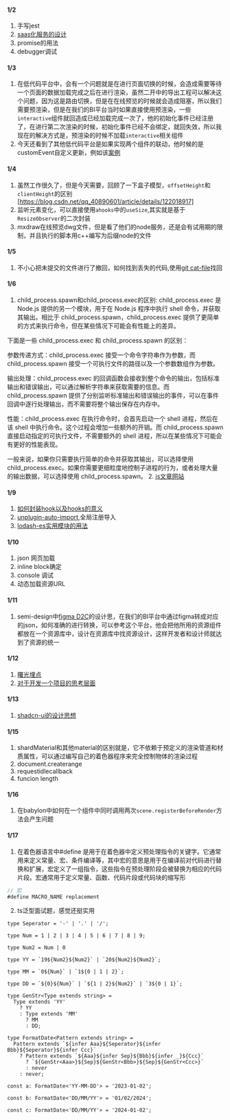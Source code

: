 #### 1/2

1. 手写jest
2. [saas化服务的设计](https://mp.weixin.qq.com/s/inF6TQjDKFcD7fef2c7rbQ)
3. promise的用法
4. debugger调试

#### 1/3
1. 在低代码平台中，会有一个问题就是在进行页面切换的时候，会造成需要等待一个页面的数据加载完成之后在进行渲染，虽然二开中的导出工程可以解决这个问题，因为这是路由切换，但是在在线预览的时候就会造成阻塞，所以我们需要预渲染，但是在我们的BI平台当时如果直接使用预渲染，一些`interactive`组件就回造成已经加载完成一次了，他的初始化事件已经注册了，在进行第二次渲染的时候，初始化事件已经不会绑定，就回失效，所以我现在的解决方式是，预渲染的时候不加载`interactive`相关组件
2. 今天还看到了其他低代码平台是如果实现两个组件的联动，他时候的是customEvent自定义更新，例如该[案例](https://mp.weixin.qq.com/s/eHYEk7mEKR6mWOn3p_2Fvg)

#### 1/4
1. 虽然工作很久了，但是今天需要，回顾了一下盒子模型，`offsetHeight`和`clientHeight`的区别[https://blog.csdn.net/qq_40890601/article/details/122018917]
2. 监听元素变化，可以直接使用`ahooks`中的`useSize`,其实就是基于`ResizeObserver`的二次封装
3. mxdraw在线预览dwg文件，但是看了他们的node服务，还是会有试用期的限制，并且执行的脚本用c++编写为后缀node的文件

#### 1/5
1. 不小心把未提交的文件进行了撤回，如何找到丢失的代码,使用[git cat-file](https://www.cnblogs.com/wang1229/p/16412331.html)找回

#### 1/6
1. child_process.spawn和child_process.exec的区别:
child_process.exec 是 Node.js 提供的另一个模块，用于在 Node.js 程序中执行 shell 命令，并获取其输出。相比于 child_process.spawn，child_process.exec 提供了更简单的方式来执行命令，但在某些情况下可能会有性能上的差异。

下面是一些 child_process.exec 和 child_process.spawn 的区别：

参数传递方式：child_process.exec 接受一个命令字符串作为参数，而 child_process.spawn 接受一个可执行文件的路径以及一个参数数组作为参数。

输出处理：child_process.exec 的回调函数会接收到整个命令的输出，包括标准输出和错误输出，可以通过解析字符串来获取需要的信息。而 child_process.spawn 提供了分别监听标准输出和错误输出的事件，可以在事件回调中逐行处理输出，而不需要将整个输出保存在内存中。

性能：child_process.exec 在执行命令时，会首先启动一个 shell 进程，然后在该 shell 中执行命令。这个过程会增加一些额外的开销。而 child_process.spawn 直接启动指定的可执行文件，不需要额外的 shell 进程，所以在某些情况下可能会有更好的性能表现。

一般来说，如果你只需要执行简单的命令并获取其输出，可以选择使用 child_process.exec。如果你需要更细粒度地控制子进程的行为，或者处理大量的输出数据，可以选择使用 child_process.spawn。
2. [js文章网站](https://javascript.sumankunwar.com.np/en/design-patterns/)

#### 1/9
1. [如何封装hook以及hooks的意义](https://mp.weixin.qq.com/s/VmEmpO9Kpy1oetimWQFAPQ)
2. [unplugin-auto-import](https://github.com/unplugin/unplugin-auto-import?tab=readme-ov-file),全局注册导入
3. [lodash-es实用模块的用法](https://www.lodashjs.com/docs/lodash.attempt)

#### 1/10
1. json  网页加载
2. inline block确定
3. console 调试
4. 动态加载资源URL

#### 1/11
1. semi-design中[figma D2C](https://semi.design/code/zh-CN/uikit/figma-usage)的设计思，在我们的BI平台中通过figma转成对应的json，如何准确的进行转换，可以参考这个平台，他会把他所用的资源组件都放在一个资源库中，设计在资源库中找资源设计，这样开发者和设计师就达到了资源的统一

#### 1/12
1. [曙光埋点](https://zhuanlan.zhihu.com/p/613981522)
2. [对于开发一个项目的思考层面](https://mp.weixin.qq.com/s/H35TyoyHK8QLj9vdFmoR7A)

#### 1/13
1. [shadcn-ui的设计思想](https://mp.weixin.qq.com/s?__biz=Mzk0MDMwMzQyOA==&mid=2247499762&idx=1&sn=7291a784d47ba5f603b4c6dbe5837e74&chksm=c2e10ad9f59683cfdc29e6760c78dabf8053c9a60c32aa7920e5e30966459423f9f83794dcbe#rd)

#### 1/15
1. shardMaterial和其他material的区别就是，它不依赖于预定义的渲染管道和材质属性，可以通过编写自己的着色器程序来完全控制物体的渲染过程
2. document.createrange
3. requestidlecallback
4. funcion length


#### 1/16
1. 在babylon中如何在一个组件中同时调用两次`scene.registerBeforeRender`方法会产生问题

#### 1/17
1. 在着色器语言中#define 是用于在着色器中定义预处理指令的关键字。它通常用来定义常量、宏、条件编译等，其中宏的意思是用于在编译前对代码进行替换和扩展，宏定义了一组指令，这些指令在预处理阶段会被替换为相应的代码片段。宏通常用于定义常量、函数、代码片段或代码块的缩写形
``` js
// 宏
#define MACRO_NAME replacement
```
2. ts泛型面试题，感觉还挺实用
```
type Seperator = '-' | '.' | '/';

type Num = 1 | 2 | 3 | 4 | 5 | 6 | 7 | 8 | 9;

type Num2 = Num | 0

type YY = `19${Num2}${Num2}` | `20${Num2}${Num2}`;

type MM = `0${Num}` | `1${0 | 1 | 2}`;

type DD = `${0}${Num}` | `${1 | 2}${Num2}` | `3${0 | 1}`;

type GenStr<Type extends string> = 
  Type extends 'YY'
    ? YY
    : Type extends 'MM'
      ? MM
      : DD;

type FormatDate<Pattern extends string> = 
  Pattern extends `${infer Aaa}${Seperator}${infer Bbb}${Seperator}${infer Ccc}`
    ? Pattern extends `${Aaa}${infer Sep}${Bbb}${infer _}${Ccc}`
      ? `${GenStr<Aaa>}${Sep}${GenStr<Bbb>}${Sep}${GenStr<Ccc>}`
      : never
    : never;

const a: FormatDate<'YY-MM-DD'> = '2023-01-02';

const b: FormatDate<'DD/MM/YY'> = '01/02/2024';

const c: FormatDate<'DD/MM/YY'> = '2024-01-02';
```